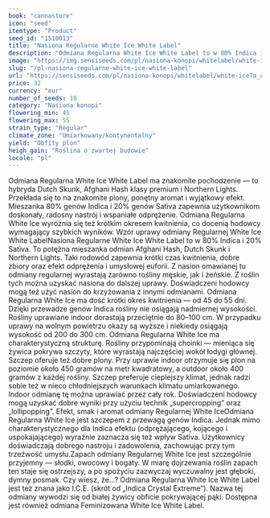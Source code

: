 ```yaml
---
book: "cannastore"
icon: "seed"
itemtype: "Product"
seed_id: "1510013"
title: "Nasiona Regularne White Ice White Label"
description: "Odmiana Regularna White Ice White Label to w 80% Indica i 20% Sativa. Ma owocowy aromat i zapewnia odprężający i radosny haj. Wyróżnia się białą żywicą."
image: "https://img.sensiseeds.com/pl/nasiona-konopi/whitelabel/white-ice-image.png"
slug: "/pl-nasiona-regularne-white-ice-white-label"
url: "https://sensiseeds.com/pl/nasiona-konopi/whitelabel/white-ice?a_aid=cannastore"
price: 32
currency: "eur"
number_of_seeds: 10
category: "Nasiona konopi"
flowering_min: 45
flowering_max: 55
strain_type: "Regular"
climate_zone: "Umiarkowany/kontynentalny"
yield: "Obfity plon"
heigh_gain: "Roślina o zwartej budowie"
locale: "pl"
---
```

Odmiana Regularna White Ice White Label ma znakomite pochodzenie — to hybryda Dutch Skunk, Afghani Hash klasy premium i Northern Lights. Przekłada się to na znakomite plony, ponętny aromat i wyjątkowy efekt. Mieszanka 80% genów Indica i 20% genów Sativa zapewnia użytkownikom doskonały, radosny nastrój i wspaniałe odprężenie. Odmiana Regularna White Ice wyróżnia się też krótkim okresem kwitnienia, co docenią hodowcy wymagający szybkich wyników. Wzór uprawy odmiany Regularnej White Ice White LabelNasiona Regularne White Ice White Label to w 80% Indica i 20% Sativa. To potężna mieszanka odmian Afghani Hash, Dutch Skunk i Northern Lights. Taki rodowód zapewnia krótki czas kwitnienia, dobre zbiory oraz efekt odprężenia i umysłowej euforii. Z nasion omawianej tu odmiany regularnej wyrastają zarówno rośliny męskie, jak i żeńskie. Z roślin tych można uzyskać nasiona do dalszej uprawy. Doświadczeni hodowcy mogą też użyć nasion do krzyżowania z innymi odmianami. Odmiana Regularna White Ice ma dość krótki okres kwitnienia — od 45 do 55 dni. Dzięki przewadze genów Indica rośliny nie osiągają nadmiernej wysokości. Rośliny uprawiane indoor dorastają przeciętnie do 80–100 cm. W przypadku uprawy na wolnym powietrzu okazy są wyższe i niekiedy osiągają wysokość od 200 do 300 cm. Odmiana Regularna White Ice ma charakterystyczną strukturę. Rośliny przypominają choinki — mieniąca się żywica pokrywa szczyty, które wyrastają najczęściej wokół łodygi głównej. Szczep oferuje też dobre plony. Przy uprawie indoor otrzymuje się plon na poziomie około 450 gramów na metr kwadratowy, a outdoor około 400 gramów z każdej rośliny. Szczep preferuje cieplejszy klimat, jednak radzi sobie też w nieco chłodniejszych warunkach klimatu umiarkowanego. Indoor odmianę tę można uprawiać przez cały rok. Doświadczeni hodowcy mogą uzyskać dobre wyniki przy użyciu technik „supercropping” oraz „lollipopping”. Efekt, smak i aromat odmiany Regularnej White IceOdmiana Regularna White Ice jest szczepem z przewagą genów Indica. Jednak mimo charakterystycznego dla Indica efektu (odprężającego, kojącego i uspokajającego) wyraźnie zaznacza się też wpływ Sativa. Użytkownicy doświadczają dobrego nastroju i zadowolenia, zachowując przy tym trzeźwość umysłu.Zapach odmiany Regularnej White Ice jest szczególnie przyjemny — słodki, owocowy i bogaty. W miarę dojrzewania roślin zapach ten staje się ostrzejszy, a po spożyciu zazwyczaj wyczuwalny jest głęboki, dymny posmak. Czy wiesz, że…? Odmiana Regularna White Ice White Label jest też znana jako I.C.E. (skrót od „Indica Crystal Extreme”). Nazwa tej odmiany wywodzi się od białej żywicy obficie pokrywającej pąki. Dostępna jest również odmiana Feminizowana White Ice White Label.
